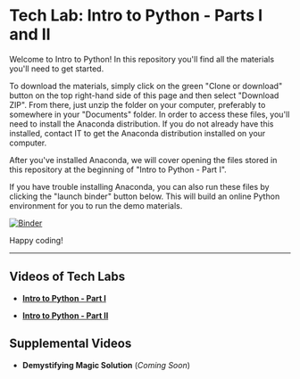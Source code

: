 # Tech Lab: Intro to Python - Parts I and II

Welcome to Intro to Python! In this repository you'll find all the materials you'll need to get started. 

To download the materials, simply click on the green "Clone or download" button on the top right-hand side of this page and then select "Download ZIP". From there, just unzip the folder on your computer, preferably to somewhere in your "Documents" folder. In order to access these files, you'll need to install the Anaconda distribution. If you do not already have this installed, contact IT to get the Anaconda distribution installed on your computer. 

After you've installed Anaconda, we will cover opening the files stored in this repository at the beginning of "Intro to Python - Part I". 

If you have trouble installing Anaconda, you can also run these files by clicking the "launch binder" button below. This will build an online Python environment for you to run the demo materials. 

[![Binder](https://mybinder.org/badge_logo.svg)](https://mybinder.org/v2/gh/cra-international/Intro-to-Python/master)

Happy coding!

-------------------
## Videos of Tech Labs

* [**Intro to Python - Part I**](https://web.microsoftstream.com/video/bc1d90c8-3dfe-40b9-a12c-ef2b2672bd79)

* [**Intro to Python - Part II**](https://web.microsoftstream.com/video/58f61377-a556-40f8-aae5-8a2148c33e88)

## Supplemental Videos

* **Demystifying Magic Solution** (*Coming Soon*)
